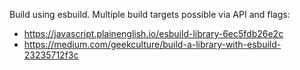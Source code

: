 Build using esbuild.
Multiple build targets possible via API and flags:
- https://javascript.plainenglish.io/esbuild-library-6ec5fdb26e2c
- https://medium.com/geekculture/build-a-library-with-esbuild-23235712f3c